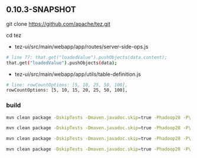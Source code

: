 ## 0.10.3-SNAPSHOT

git clone https://github.com/apache/tez.git

cd tez

* tez-ui/src/main/webapp/app/routes/server-side-ops.js

```bash
# line 77: that.get("loadedValue").pushObjects(data.content);
that.get("loadedValue").pushObjects(data);
```

* tez-ui/src/main/webapp/app/utils/table-definition.js

```bash
# line: rowCountOptions: [5, 10, 25, 50, 100],
rowCountOptions: [5, 10, 15, 20, 25, 50, 100],
```

### build

```bash
mvn clean package -DskipTests -Dmaven.javadoc.skip=true -Phadoop28 -P\!hadoop27
```

```bash
mvn clean package -DskipTests -Dmaven.javadoc.skip=true -Phadoop28 -P\!hadoop27 -Dprotobuf.version=3.21.9
```

```bash
mvn clean package -DskipTests -Dmaven.javadoc.skip=true -Phadoop28 -P\!hadoop27 -Dhadoop.version=3.3.6
```

```bash
mvn clean package -DskipTests -Dmaven.javadoc.skip=true -Phadoop28 -P\!hadoop27 -Dprotoc.path=/usr/bin/protoc
```
